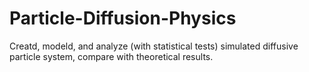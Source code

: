 # Particle-Diffusion-Physics
Creatd, modeld, and analyze (with statistical tests) simulated diffusive particle system, compare with theoretical results.
